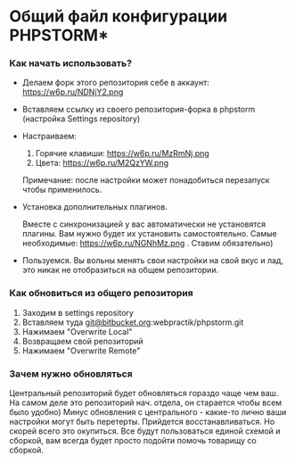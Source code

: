 # Общий файл конфигурации PHPSTORM* #


### Как начать использовать? ###

* Делаем форк этого репозитория себе в аккаунт: https://w6p.ru/NDNjY2.png
* Вставляем ссылку из своего репозитория-форка в phpstorm (настройка Settings repository)
* Настраиваем:
    1. Горячие клавиши: https://w6p.ru/MzRmNj.png
    2. Цвета: https://w6p.ru/M2QzYW.png

    Примечание: после настройки может понадобиться перезапуск чтобы применилось.
* Установка дополнительных плагинов.

    Вместе с синхронизацией у вас автоматически не установятся плагины. Вам нужно будет их установить самостоятельно. Самые необходимые: https://w6p.ru/NGNhMz.png . Ставим обязательно)

* Пользуемся. Вы вольны менять свои настройки на свой вкус и лад, это никак не отобразиться на общем репозитории.

### Как обновиться из общего репозитория ###
1. Заходим в settings repository
2. Вставляем туда git@bitbucket.org:webpractik/phpstorm.git
3. Нажимаем "Overwrite Local"
4. Возвращаем свой репозиторий
5. Нажимаем "Overwrite Remote"

### Зачем нужно обновляться ###
Центральный репозиторий будет обновляться гораздо чаще чем ваш. На самом деле это репозиторий нач. отдела, он старается чтобы всем было удобно)
Минус обновления с центрального - какие-то лично ваши настройки могут быть перетерты. Прийдется восстанавливаться.
Но скорей всего это окупиться. Все будут пользоваться единой схемой и сборкой, вам всегда будет просто подойти помочь товарищу со сборкой.
